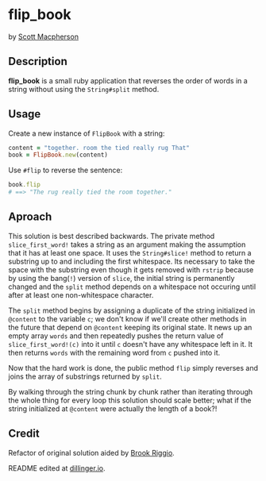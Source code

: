 # flip_book
by [Scott Macpherson](https://github.com/scottmacphersonmusic)
## Description
**flip_book** is a small ruby application that reverses the order of words in a string without using the `String#split` method.
## Usage
Create a new instance of `FlipBook` with a string:
```ruby
content = "together. room the tied really rug That"
book = FlipBook.new(content)
```
Use `#flip` to reverse the sentence:
```ruby
book.flip
# ==> "The rug really tied the room together."
```
## Aproach
This solution is best described backwards.  The private method `slice_first_word!` takes a string as an argument making the assumption that it has at least one space.  It uses the `String#slice!` method to return a substring up to and including the first whitespace.  Its necessary to take the space with the substring even though it gets removed with `rstrip` because by using the bang(`!`) version of `slice`, the initial string is permanently changed and the `split` method depends on a whitespace not occuring until after at least one non-whitespace character.

The `split` method begins by assigning a duplicate of the string initialized in `@content` to the variable `c`; we don't know if we'll create other methods in the future that depend on `@content` keeping its original state.  It news up an empty array `words` and then repeatedly pushes the return value of `slice_first_word!(c)` into it until `c` doesn't have any whitespace left in it. It then returns `words` with the remaining word from `c` pushed into it.

Now that the hard work is done, the public method `flip` simply reverses and joins the array of substrings returned by `split`.

By walking through the string chunk by chunk rather than iterating through the whole thing for every loop this solution should scale better; what if the string initialized at `@content` were actually the length of a book?!
## Credit
Refactor of original solution aided by [Brook Riggio](https://github.com/brookr).

README edited at [dillinger.io](dillinger.io).

